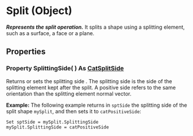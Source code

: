 # Split (Object)

**_Represents the split operation._**
It splits a shape using a splitting element, such as a surface, a face or a plane.

## Properties

### Property **SplittingSide**( ) As [CatSplitSide](../PartInterfaces/enum_CatSplitSide_30158.md)

Returns or sets the splitting side . The splitting side is the side of the splitting element kept after the split. A positive side refers to the same orientation than the splitting element normal vector.

**Example:**     The following example returns in `sptSide` the splitting side of the split shape `mySplit`, and then sets it to `catPositiveSide`:

```VBScript
Set sptSide = mySplit.SplittingSide
mySplit.SplittingSide = catPositiveSide

```